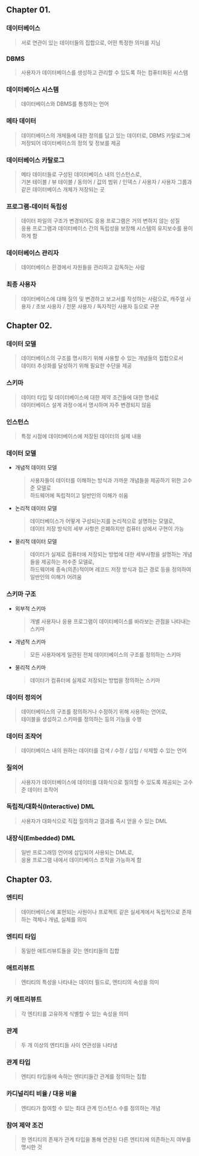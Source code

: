 ## Chapter 01.
### 데이터베이스
  > 서로 연관이 있는 데이터들의 집합으로, 어떤 특정한 의미를 지님
### DBMS
  > 사용자가 데이터베이스를 생성하고 관리할 수 있도록 하는 컴퓨터화된 시스템
### 데이터베이스 시스템
  > 데이터베이스와 DBMS를 통칭하는 언어 
### 메타 데이터
  > 데이터베이스의 개체들에 대한 정의를 담고 있는 데이터로, DBMS 카탈로그에 저장되어 데이터베이스의 정의 및 정보를 제공
### 데이터베이스 카탈로그
  > 메타 데이터들로 구성된 데이터베이스 내의 인스턴스로,<br>
  > 기본 테이블 / 뷰 테이블 / 동의어 / 값의 범위 / 인덱스 / 사용자 / 사용자 그룹과 같은 데이터베이스 개체가 저장되는 곳
### 프로그램-데이터 독립성
  > 데이터 파일의 구조가 변경되어도 응용 프로그램은 거의 변하지 않는 성질<br>
  > 응용 프로그램과 데이터베이스 간의 독립성을 보장해 시스템의 유지보수를 용이하게 함
### 데이터베이스 관리자
  > 데이터베이스 환경에서 자원들을 관리하고 감독하는 사람
### 최종 사용자
  > 데이터베이스에 대해 질의 및 변경하고 보고서를 작성하는 사람으로,
  > 캐주얼 사용자 / 초보 사용자 / 전문 사용자 / 독자적인 사용자 등으로 구분
## Chapter 02.
### 데이터 모델
  > 데이터베이스의 구조를 명시하기 위해 사용할 수 있는 개념들의 집합으로서<br>
  > 데이터 추상화를 달성하기 위해 필요한 수단을 제공
### 스키마
  > 데이터 타입 및 데이터베이스에 대한 제약 조건들에 대한 명세로<br>
  > 데이터베이스 설계 과정ㅇ에서 명시하며 자주 변경되지 않음
### 인스턴스
  > 특정 시점에 데이터베이스에 저장된 데이터의 실제 내용
### 데이터 모델
- 개념적 데이터 모델
  > 사용자들이 데이터를 이해하는 방식과 가까운 개념들을 제공하기 위한 고수준 모델로<br>
  > 하드웨어에 독립적이고 일반인의 이해가 쉬움
- 논리적 데이터 모델
  > 데이터베이스가 어떻게 구성되는지를 논리적으로 설명하는 모델로,<br>
  > 데이터 저장 방식의 세부 사항은 은폐하지만 컴퓨터 상에서 구현이 가능
- 물리적 데이터 모델
  > 데이터가 실제로 컴퓨터에 저장되는 방법에 대한 세부사항을 설명하는 개념들을 제공하는 저수준 모델로,<br>
  > 하드웨어에 종속(의존)적이며 레코드 저장 방식과 접근 경로 등을 정의하여 일반인의 이해가 어려움
### 스키마 구조
- 외부적 스키마
  > 개별 사용자나 응용 프로그램이 데이터베이스를 바라보는 관점을 나타내는 스키마
- 개념적 스키마
  > 모든 사용자에게 일관된 전체 데이터베이스의 구조를 정의하는 스키마
- 물리적 스키마
  > 데이터가 컴퓨터에 실제로 저장되는 방법을 정의하는 스키마
### 데이터 정의어
  > 데이터베이스의 구조를 정의하거나 수정하기 위해 사용하는 언어로,<br>
  > 테이블을 생성하고 스키마를 정의하는 등의 기능을 수행
### 데이터 조작어
  > 데이터베이스 내의 원하는 데이터를 검색 / 수정 / 삽입 / 삭제할 수 있는 언어
### 질의어
  > 사용자가 데이터베이스에 데이터를 대화식으로 질의할 수 있도록 제공되는 고수준 데이터 조작어
### 독립적/대화식(Interactive) DML
  > 사용자가 대화식으로 직접 질의하고 결과를 즉시 얻을 수 있는 DML
### 내장식(Embedded) DML
  > 일반 프로그래밍 언어에 삽입되어 사용되는 DML로,<br>
  > 응용 프로그램 내에서 데이터베이스 조작을 가능하게 함
## Chapter 03.
### 엔티티
  > 데이터베이스에 표현되는 사원이나 프로젝트 같은 실세계에서 독립적으로 존재하는 객체나 개념, 실체를 의미
### 엔티티 타입
  > 동일한 애트리뷰트들을 갖는 엔티티들의 집합
### 애트리뷰트
  > 엔티티의 특성을 나타내는 데이터 필드로, 엔티티의 속성을 의미
### 키 애트리뷰트
  > 각 엔티티를 고유하게 식별할 수 있는 속성을 의미
### 관계
  > 두 개 이상의 엔티티들 사이 연관성을 나타냄
### 관계 타입
  > 엔티티 타입들에 속하는 엔티티들간 관계를 정의하는 집합
### 카디널리티 비율 / 대응 비율
  > 엔티티가 참여할 수 있는 최대 관계 인스턴스 수를 정의하는 개념
### 참여 제약 조건
  > 한 엔티티의 존재가 관계 타입을 통해 연관된 다른 엔티티에 의존하는지 여부를 명시한 것
